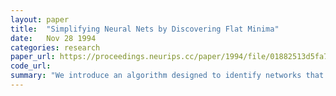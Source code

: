 ```yaml
---
layout: paper
title:  "Simplifying Neural Nets by Discovering Flat Minima"
date:   Nov 28 1994
categories: research
paper_url: https://proceedings.neurips.cc/paper/1994/file/01882513d5fa7c329e940dda99b12147-Paper.pdf
code_url: 
summary: "We introduce an algorithm designed to identify networks that are both simple and highly generalizable by searching for extensive areas of flat minima in the error function, where the error rate is relatively stable. These flat minima are associated with lower risks of overfitting according to MDL principles. Despite needing to calculate second-order derivatives, the algorithm maintains a complexity level comparable to backpropagation. We tested it on both feedforward and recurrent networks, and in stock market prediction tasks, it performed better than traditional backpropagation, weight decay, and the optimal brain surgeon methods."
---
```


